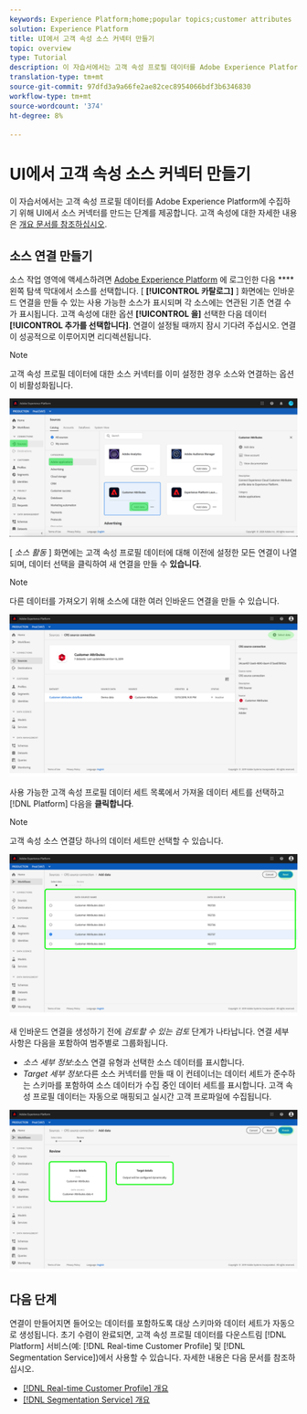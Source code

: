 ```yaml
---
keywords: Experience Platform;home;popular topics;customer attributes
solution: Experience Platform
title: UI에서 고객 속성 소스 커넥터 만들기
topic: overview
type: Tutorial
description: 이 자습서에서는 고객 속성 프로필 데이터를 Adobe Experience Platform에 수집하기 위해 UI에서 소스 커넥터를 만드는 단계를 제공합니다.
translation-type: tm+mt
source-git-commit: 97dfd3a9a66fe2ae82cec8954066bdf3b6346830
workflow-type: tm+mt
source-wordcount: '374'
ht-degree: 8%

---
```



# UI에서 고객 속성 소스 커넥터 만들기

이 자습서에서는 고객 속성 프로필 데이터를 Adobe Experience Platform에 수집하기 위해 UI에서 소스 커넥터를 만드는 단계를 제공합니다. 고객 속성에 대한 자세한 내용은 [개요 문서를 참조하십시오](https://docs.adobe.com/content/help/ko-KR/core-services/interface/customer-attributes/attributes.html).

## 소스 연결 만들기

소스 작업 영역에 액세스하려면 [Adobe Experience Platform](https://platform.adobe.com) 에 로그인한 다음 **** 왼쪽 탐색 막대에서 소스를 선택합니다. [ **[!UICONTROL 카탈로그]** ] 화면에는 인바운드 연결을 만들 수 있는 사용 가능한 소스가 표시되며 각 소스에는 연관된 기존 연결 수가 표시됩니다. 고객 속성에 대한 옵션 **[!UICONTROL 을]** 선택한 다음 데이터 **[!UICONTROL 추가를 선택합니다]**. 연결이 설정될 때까지 잠시 기다려 주십시오. 연결이 성공적으로 이루어지면 리디렉션됩니다.

>[!NOTE]
>
>고객 속성 프로필 데이터에 대한 소스 커넥터를 이미 설정한 경우 소스와 연결하는 옵션이 비활성화됩니다.

![](../../../../images/tutorials/create/customer-attributes/catalog.png)

[ *소스 활동* ] 화면에는 고객 속성 프로필 데이터에 대해 이전에 설정한 모든 연결이 나열되며, 데이터 선택을 클릭하여 새 연결을 만들 수 **있습니다**.

>[!NOTE]
>
>다른 데이터를 가져오기 위해 소스에 대한 여러 인바운드 연결을 만들 수 있습니다.

![](../../../../images/tutorials/create/customer-attributes/source_activity.png)

사용 가능한 고객 속성 프로필 데이터 세트 목록에서 가져올 데이터 세트를 선택하고 [!DNL Platform] 다음을 **클릭합니다**.

>[!NOTE]
>
>고객 속성 소스 연결당 하나의 데이터 세트만 선택할 수 있습니다.

![](../../../../images/tutorials/create/customer-attributes/select_data.png)

새 인바운드 연결을 생성하기 전에 *검토할 수 있는 검토* 단계가 나타납니다. 연결 세부 사항은 다음을 포함하여 범주별로 그룹화됩니다.

* *소스 세부 정보*:소스 연결 유형과 선택한 소스 데이터를 표시합니다.
* *Target 세부 정보*:다른 소스 커넥터를 만들 때 이 컨테이너는 데이터 세트가 준수하는 스키마를 포함하여 소스 데이터가 수집 중인 데이터 세트를 표시합니다. 고객 속성 프로필 데이터는 자동으로 매핑되고 실시간 고객 프로파일에 수집됩니다.

![](../../../../images/tutorials/create/customer-attributes/review.png)

## 다음 단계

연결이 만들어지면 들어오는 데이터를 포함하도록 대상 스키마와 데이터 세트가 자동으로 생성됩니다. 초기 수렴이 완료되면, 고객 속성 프로필 데이터를 다운스트림 [!DNL Platform] 서비스(예: [!DNL Real-time Customer Profile] 및 [!DNL Segmentation Service])에서 사용할 수 있습니다. 자세한 내용은 다음 문서를 참조하십시오.

* [[!DNL Real-time Customer Profile] 개요](../../../../../profile/home.md)
* [[!DNL Segmentation Service] 개요](../../../../../segmentation/home.md)
